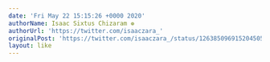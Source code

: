 ```yaml
---
date: 'Fri May 22 15:15:26 +0000 2020'
authorName: Isaac Sixtus Chizaram ❁
authorUrl: 'https://twitter.com/isaaczara_'
originalPost: 'https://twitter.com/isaaczara_/status/1263850969152045056'
layout: like
---
```

